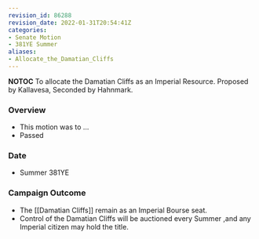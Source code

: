 ```yaml
---
revision_id: 86288
revision_date: 2022-01-31T20:54:41Z
categories:
- Senate Motion
- 381YE Summer
aliases:
- Allocate_the_Damatian_Cliffs
---
```



__NOTOC__
 To allocate the Damatian Cliffs as an Imperial Resource.
Proposed by Kallavesa, Seconded by Hahnmark.

### Overview
* This motion was to ...
* Passed

### Date
* Summer 381YE

### Campaign Outcome
* The [[Damatian Cliffs]] remain as an Imperial Bourse seat. 
* Control of the Damatian Cliffs will be auctioned every Summer ,and any Imperial citizen may hold the title.